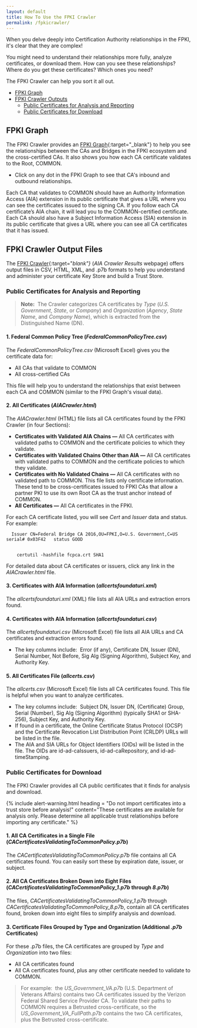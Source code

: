 ```yaml
---
layout: default 
title: How To Use the FPKI Crawler
permalink: /fpkicrawler/
---
```


When you delve deeply into Certification Authority relationships in the FPKI, it's clear that they are complex!

You might need to understand their relationships more fully, analyze certificates, or download them. How can you see these relationships? Where do you get these certificates? Which ones you need?

The FPKI Crawler can help you sort it all out.
 
* [FPKI Graph](#fpki-graph)
* [FPKI Crawler Outputs](#fpki-crawler-outputs)
  * [Public Certificates for Analysis and Reporting](#public-certificates-for-analysis-and-reporting)
  * [Public Certificates for Download](#public-certificates-for-download)

## FPKI Graph

The FPKI Crawler provides an [FPKI Graph](https://fpki-graph.fpki-lab.gov/){:target="_blank"} to help you see the relationships between the CAs and Bridges in the FPKI ecosystem and the cross-certified CAs. It also shows you how each CA certificate validates to the Root, COMMON.

* Click on any dot in the FPKI Graph to see that CA's inbound and outbound relationships.

Each CA that validates to COMMON should have an Authority Information Access (AIA) extension in its public certificate that gives a URL where you can see the certificates issued to the signing CA. If you follow each CA certificate’s AIA chain, it will lead you to the COMMON-certified certificate. Each CA should also have a Subject Information Access (SIA) extension in its public certificate that gives a URL where you can see all CA certificates that it has issued.

## FPKI Crawler Output Files

The [FPKI Crawler](https://fpki-graph.fpki-lab.gov/crawler/){:target="_blank"}_ (_AIA Crawler Results_ webpage) offers output files in CSV, HTML, XML, and .p7b formats to help you understand and administer your certificate Key Store and build a Trust Store. 

### Public Certificates for Analysis and Reporting

> **Note:**&nbsp;&nbsp;The Crawler categorizes CA certificates by _Type_ (_U.S. Government_, _State_, or _Company_) and _Organization_ (_Agency_, _State Name_, and _Company Name_), which is extracted from the Distinguished Name (DN).

#### 1. Federal Common Policy Tree (_FederalCommonPolicyTree.csv_)

The _FederalCommonPolicyTree.csv_ (Microsoft Excel) gives you the certificate data for:

* All CAs that validate to COMMON
* All cross-certified CAs 

This file will help you to understand the relationships that exist between each CA and COMMON (similar to the FPKI Graph's visual data).

#### 2. All Certificates (_AIACrawler.html_)

The _AIACrawler.html_ (HTML) file lists all CA certificates found by the FPKI Crawler (in four Sections):

* **Certificates with Validated AIA Chains &mdash;** All CA certificates with validated paths to COMMON and the certificate policies to which they validate. 
* **Certificates with Validated Chains Other than AIA &mdash;** All CA certificates with validated paths to COMMON and the certificate policies to which they validate.   
* **Certificates with No Validated Chains &mdash;** All CA certificates with no validated path to COMMON. This file lists only certificate information. These tend to be cross-certificates issued to FPKI CAs that allow a partner PKI to use its own Root CA as the trust anchor instead of COMMON.
* **All Certificates &mdash;** All CA certificates in the FPKI.

For each CA certificate listed, you will see _Cert_ and _Issuer_ data and status. For example:

```
  Issuer CN=Federal Bridge CA 2016,OU=FPKI,O=U.S. Government,C=US serial# 0x03F42   status GOOD
  
```
```
	certutil -hashfile fcpca.crt SHA1
```

For detailed data about CA certificates or issuers, click any link in the _AIACrawler.html_ file.

#### 3. Certificates with AIA Information (_allcertsfoundaturi.xml_)

The _allcertsfoundaturi.xml_ (XML) file lists all AIA URLs and extraction errors found.

#### 4. Certificates with AIA Information (_allcertsfoundaturi.csv_)

The _allcertsfoundaturi.csv_ (Microsoft Excel) file lists all AIA URLs and CA certificates and extraction errors found. 

* The key columns include:&nbsp;&nbsp;Error (if any), Certificate DN, Issuer (DN), Serial Number, Not Before, Sig Alg (Signing Algorithm), Subject Key, and Authority Key.

#### 5. All Certificates File (_allcerts.csv_)

The _allcerts.csv_ (Microsoft Excel) file lists all CA certificates found. This file is helpful when you want to analyze certificates. 

* The key columns include:&nbsp;&nbsp;Subject DN, Issuer DN, (Certificate) Group, Serial (Number), Sig Alg (Signing Algorithm) (typically SHA1 or SHA-256), Subject Key, and Authority Key.
* If found in a certificate, the Online Certificate Status Protocol (OCSP) and the Certificate Revocation List Distribution Point (CRLDP) URLs will be listed in the file.
* The AIA and SIA URLs for Object Identifiers (OIDs) will be listed in the file. The OIDs are id-ad-caIssuers, id-ad-caRepository, and id-ad-timeStamping.

### Public Certificates for Download

The FPKI Crawler provides all CA public certificates that it finds for analysis and download.

{% include alert-warning.html heading = "Do not import certificates into a trust store before analysis!" content="These certificates are available for analysis only. Please determine all applicable trust relationships before importing any certificate." %}

#### 1. All CA Certificates in a Single File (_CACertificatesValidatingToCommonPolicy.p7b_)

The _CACertificatesValidatingToCommonPolicy.p7b_ file contains all CA certificates found. You can easily sort these by expiration date, issuer, or subject. 

#### 2. All CA Certificates Broken Down into Eight Files (_CACertificatesValidatingToCommonPolicy_1.p7b_ through _8.p7b_)

The files, _CACertificatesValidatingToCommonPolicy_1.p7b_ through _CACertificatesValidatingToCommonPolicy_8.p7b_, contain all CA certificates found, broken down into eight files to simplify analysis and download.

#### 3. Certificate Files Grouped by Type and Organization (Additional _.p7b_ Certificates)

For these .p7b files, the CA certificates are grouped by _Type_ and _Organization_ into two files: 

* All CA certificates found
* All CA certificates found, plus any other certificate needed to validate to COMMON.

> For example:&nbsp;&nbsp;the _US_Government_VA.p7b_ (U.S. Department of Veterans Affairs) contains two CA certificates issued by the Verizon Federal Shared Service Provider CA. To validate their paths to COMMON requires a Betrusted cross-certificate, so the _US_Government_VA_FullPath.p7b_ contains the two CA certificates, plus the Betrusted cross-certificate.
